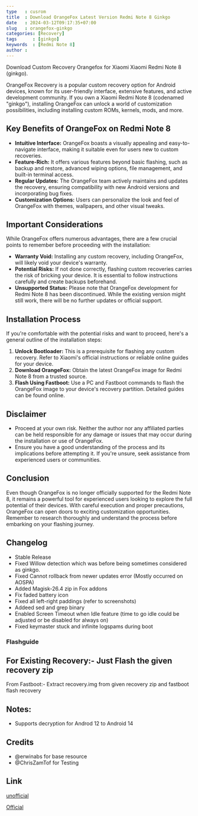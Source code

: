 ```yaml
---
type   : cusrom
title  : Download OrangeFox Latest Version Redmi Note 8 Ginkgo
date   : 2024-03-12T09:17:35+07:00
slug   : orangefox-ginkgo
categories: [Recovery]
tags      : [ginkgo]
keywords  : [Redmi Note 8]
author : 
---
```


Download Custom Recovery Orangefox for Xiaomi Xiaomi Redmi Note 8 (ginkgo).

OrangeFox Recovery is a popular custom recovery option for Android devices, known for its user-friendly interface, extensive features, and active development community. If you own a Xiaomi Redmi Note 8 (codenamed "ginkgo"), installing OrangeFox can unlock a world of customization possibilities, including installing custom ROMs, kernels, mods, and more. 

## **Key Benefits of OrangeFox on Redmi Note 8**

* **Intuitive Interface:** OrangeFox boasts a visually appealing and easy-to-navigate interface, making it suitable even for users new to custom recoveries.
* **Feature-Rich:** It offers various features beyond basic flashing, such as backup and restore, advanced wiping options, file management, and built-in terminal access.
* **Regular Updates:** The OrangeFox team actively maintains and updates the recovery, ensuring compatibility with new Android versions and incorporating bug fixes.
* **Customization Options:** Users can personalize the look and feel of OrangeFox with themes, wallpapers, and other visual tweaks.

## Important Considerations

While OrangeFox offers numerous advantages, there are a few crucial points to remember before proceeding with the installation:

* **Warranty Void:** Installing any custom recovery, including OrangeFox, will likely void your device's warranty.
* **Potential Risks:** If not done correctly, flashing custom recoveries carries the risk of bricking your device. It is essential to follow instructions carefully and create backups beforehand.
* **Unsupported Status:** Please note that OrangeFox development for Redmi Note 8 has been discontinued. While the existing version might still work, there will be no further updates or official support.

## Installation Process

If you're comfortable with the potential risks and want to proceed, here's a general outline of the installation steps:

1. **Unlock Bootloader:** This is a prerequisite for flashing any custom recovery. Refer to Xiaomi's official instructions or reliable online guides for your device.
2. **Download OrangeFox:** Obtain the latest OrangeFox image for Redmi Note 8 from a trusted source. 
3. **Flash Using Fastboot:**  Use a PC and Fastboot commands to flash the OrangeFox image to your device's recovery partition. Detailed guides can be found online.

## Disclaimer

* Proceed at your own risk. Neither the author nor any affiliated parties can be held responsible for any damage or issues that may occur during the installation or use of OrangeFox.
* Ensure you have a good understanding of the process and its implications before attempting it. If you're unsure, seek assistance from experienced users or communities.

## Conclusion

Even though OrangeFox is no longer officially supported for the Redmi Note 8, it remains a powerful tool for experienced users looking to explore the full potential of their devices. With careful execution and proper precautions, OrangeFox can open doors to exciting customization opportunities. Remember to research thoroughly and understand the process before embarking on your flashing journey. 


## Changelog
- Stable Release
- Fixed Willow detection which was before being sometimes considered as ginkgo.
- Fixed Cannot rollback from newer updates error (Mostly occurred on AOSPA)
- Added Magisk-26.4 zip in Fox addons
- Fix faded battery icon
- Fixed all left-right paddings (refer to screenshots)
- Addeed sed and grep binary
- Enabled Screen Timeout when Idle feature (time to go idle could be adjusted or be disabled for always on)
- Fixed keymaster stuck and infinite logspams during boot

### Flashguide
For Existing Recovery:- Just Flash the given recovery zip 
-----
From Fastboot:- Extract recovery.img from given recovery zip and fastboot flash recovery <imgpath>

## Notes:
- Supports decryption for Androd 12 to Android 14

## Credits
- @erwinabs for base resource
- @ChrisZamTof for Testing 

## Link
[unofficial](https://www.pling.com/p/2117593/)

[Official](https://orangefox.download/device/ginkgo)

